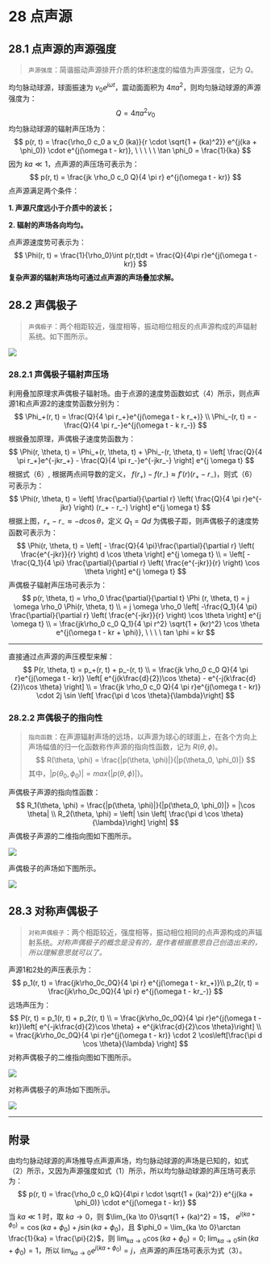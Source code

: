 # 28 点声源

## 28.1 点声源的声源强度

> `声源强度`：简谐振动声源排开介质的体积速度的幅值为声源强度，记为 $Q$。

均匀脉动球源，球面振速为 $v_0e^{j \omega t}$，震动面面积为 $4 \pi a^2$，则均匀脉动球源的声源强度为：
$$
Q = 4 \pi a^2 v_0
$$
均匀脉动球源的辐射声压场为：
$$
p(r, t) = \frac{\rho_0 c_0 a v_0 (ka)}{r \cdot \sqrt{1 + (ka)^2}} e^{j(ka + \phi_0)} \cdot e^{j(\omega t - kr)},  \ \ \ \  \ \tan \phi_0 = \frac{1}{ka}
$$
因为 $ka \ll 1$，点声源的声压场可表示为：
$$
p(r, t) = \frac{jk \rho_0 c_0 Q}{4 \pi r} e^{j(\omega t - kr)}
$$
点声源满足两个条件：

**1. 声源尺度远小于介质中的波长；**

**2. 辐射的声场各向均匀。**

点声源速度势可表示为：
$$
\Phi(r, t) = \frac{1}{\rho_0}\int p(r,t)dt = \frac{Q}{4\pi r}e^{j(\omega t - kr)}
$$
**复杂声源的辐射声场均可通过点声源的声场叠加求解。**

## 28.2 声偶极子

> `声偶极子`：两个相距较近，强度相等，振动相位相反的点声源构成的声辐射系统。如下图所示。

![](./resources/Chapter1-声学基础/声偶极子示意图.jpg)

### 28.2.1 声偶极子辐射声压场

利用叠加原理求声偶极子辐射场。由于点源的速度势函数如式（4）所示，则点声源1和点声源2的速度势函数分别为：
$$
\Phi_+(r, t) = \frac{Q}{4 \pi r_+}e^{j(\omega t - k r_+)} \\
\Phi_-(r, t) = -\frac{Q}{4 \pi r_-}e^{j(\omega t - k r_-)}
$$
根据叠加原理，声偶极子速度势函数为：
$$
\Phi(r, \theta, t) = \Phi_+(r, \theta, t) + \Phi_-(r, \theta, t) = 
\left[ 
	\frac{Q}{4 \pi r_+}e^{-jkr_+} - \frac{Q}{4 \pi r_-}e^{-jkr_-} 
\right] e^{j \omega t}
$$
根据式（6）, 根据两点间导数的定义， $f(r_+) - f(r_-) \approx f'(r)(r_+ - r_-)$，则式（6）可表示为：
$$
\Phi(r, \theta, t) = 
\left[ 
	\frac{\partial}{\partial r} 
	\left( 
		\frac{Q}{4 \pi r}e^{-jkr}
	\right) (r_+ - r_-)
\right] e^{j \omega t}
$$
根据上图，$r_+ - r_- \approx -d \cos \theta$，定义 $Q_1 = Qd$ 为偶极子距，则声偶极子的速度势函数可表示为：
$$
\Phi(r, \theta, t) = 
\left[ 
	- \frac{Q}{4 \pi}\frac{\partial}{\partial r} 
	\left( 
		\frac{e^{-jkr}}{r}
	\right) d \cos \theta
\right] e^{j \omega t} \\
= \left[ 
	-\frac{Q_1}{4 \pi} \frac{\partial}{\partial r} 
	\left(
		\frac{e^{-jkr}}{r}
	\right) \cos \theta
\right] e^{j \omega t}
$$
声偶极子辐射声压场可表示为：
$$
p(r, \theta, t) = \rho_0 \frac{\partial}{\partial t} \Phi (r, \theta, t) = j \omega \rho_0 \Phi(r, \theta, t) \\ 
= j \omega \rho_0 
\left[
	-\frac{Q_1}{4 \pi} \frac{\partial}{\partial r}
	\left(
		\frac{e^{-jkr}}{r}
	\right) \cos \theta
\right] e^{j \omega t} \\
= \frac{jk\rho_0 c_0 Q_1}{4 \pi r^2} \sqrt{1 + (kr)^2} \cos \theta e^{j(\omega t - kr + \phi)}, \ \ \ \ tan \phi = kr
$$

---

直接通过点声源的声压模型来解：
$$
P(r, \theta, t) = p_+(r, t) + p_-(r, t) \\
= \frac{jk \rho_0 c_0 Q}{4 \pi r}e^{j(\omega t - kr)}
\left[ 
	e^{j(k\frac{d}{2})\cos \theta} - e^{-j(k\frac{d}{2})\cos \theta}
\right] \\
= \frac{jk \rho_0 c_0 Q}{4 \pi r}e^{j(\omega t - kr)} \cdot 2j \sin \left[ \frac{\pi d \cos \theta}{\lambda}\right]
$$

### 28.2.2 声偶极子的指向性

> `指向函数`：在声源辐射声场的远场，以声源为球心的球面上，在各个方向上声场幅值的归一化函数称作声源的指向性函数，记为 $R(\theta, \phi)$。
> $$
> R(\theta, \phi) = \frac{|p(\theta, \phi)|}{|p(\theta_0, \phi_0)|}
> $$
> 其中，$|p(\theta_0, \phi_0)| = max\{|p(\theta, \phi)|\}$。

声偶极子声源的指向性函数：
$$
R_1(\theta, \phi) = \frac{|p(\theta, \phi)|}{|p(\theta_0, \phi_0)|} = |\cos \theta| \\
R_2(\theta, \phi) = \left| \sin \left[ \frac{\pi d \cos \theta}{\lambda}\right] \right|
$$
声偶极子声源的二维指向图如下图所示。

![](./resources/Chapter1-声学基础/声偶极子二维指向图.jpg)

声偶极子的声场如下图所示。

![](./resources/Chapter1-声学基础/声偶极子.gif)

## 28.3 对称声偶极子

> `对称声偶极子`：两个相距较近，强度相等，振动相位相同的点声源构成的声辐射系统。*对称声偶极子的概念是没有的，是作者根据意思自己创造出来的，所以理解意思就可以了。*

声源1和2处的声压表示为：
$$
p_1(r, t) = \frac{jk\rho_0c_0Q}{4 \pi r} e^{j(\omega t - kr_+)}\\
p_2(r, t) = \frac{jk\rho_0c_0Q}{4 \pi r} e^{j(\omega t - kr_-)}
$$
远场声压为：
$$
P(r, t) = p_1(r, t) + p_2(r, t) \\
= \frac{jk\rho_0c_0Q}{4 \pi r}e^{j(\omega t - kr)}\left[ e^{-jk\frac{d}{2}\cos \theta} +  e^{jk\frac{d}{2}\cos \theta}\right] \\
= \frac{jk\rho_0c_0Q}{4 \pi r}e^{j(\omega t - kr)} \cdot 2 \cos\left[\frac{\pi d \cos \theta}{\lambda} \right]
$$
对称声偶极子的二维指向图如下图所示。

![](./resources/Chapter1-声学基础/对称声偶极子二维指向图.jpg)

对称声偶极子的声场如下图所示。

![](./resources/Chapter1-声学基础/同性极子.gif)



---



## 附录

由均匀脉动球源的声场推导点声源声场，均匀脉动球源的声场是已知的，如式（2）所示，又因为声源强度如式（1）所示，所以均匀脉动球源的声压场可表示为：
$$
p(r, t) = \frac{\rho_0 c_0 kQ}{4\pi r \cdot \sqrt{1 + (ka)^2}} e^{j(ka + \phi_0)} \cdot e^{j(\omega t - kr)}
$$
当 $ka \ll 1$ 时，取 $ka \to 0$，则 $\lim_{ka \to 0}\sqrt{1 + (ka)^2} = 1$，
$e^{j(ka + \phi_0)} = \cos(ka + \phi_0) + j \sin (ka + \phi_0)$，且 $\phi_0 = \lim_{ka \to 0}\arctan \frac{1}{ka} = \frac{\pi}{2}$，则 $\lim_{ka \to 0} \cos(ka + \phi_0) = 0; \ \lim_{ka \to 0} \sin (ka + \phi_0) = 1$，所以 $\lim_{ka \to 0} e^{j(ka + \phi_0)} = j$，点声源的声压场可表示为式（3）。


